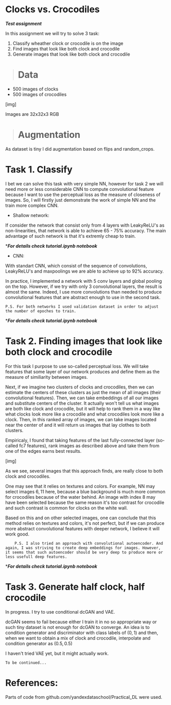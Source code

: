 # Clocks vs. Crocodiles
***Test assignment***

In this assignment we will try to solve 3 task:
1. Classify wheather clock or crocodile is on the image
2. Find images that look like both clock and crocodile
3. Generate images that look like both clock and crocodile
># Data

 - 500 images of clocks
 - 500 images of crocodiles
 
[img]

Images are 32x32x3 RGB
># Augmentation

As dataset is tiny I did augmentation based on flips and random_crops.

# Task 1. Classify

I bet we can solve this task with very simple NN, however for task 2 we will need more or less considerable CNN to compute convolutional feature because I want to use the perceptual loss as the measure of closeness of images. So, I will firstly just demonstrate the work of simple NN and the train more complex CNN.

 - Shallow network:

If consider the network that consist only from 4 layers with LeakyReLU's as non-linearities, that network is able to achieve 65 - 75% accuracy. The main advantage of such network is that it's extremly cheap to train.

****For details check tutorial.ipynb notebook***

 - CNN:

With standart CNN, which consist of the sequence of convolutions, LeakyReLU's and maxpoolings we are able to achieve up to 92% accuracy.

In practice, I implemented a network with 5 conv layers and global pooling on the top. However, if we try with only 3 convolutional layers, the result is almost the same. Indeed, I use more convolutions than needed to produce convolutional features that are abstract enough to use in the second task.

    P.S. For both networks I used validation dataset in order to adjust the number of epoches to train.

****For details check tutorial.ipynb notebook***

# Task 2. Finding images that look like both clock and crocodile

For this task I purpose to use so-called perceptual loss. We will take features that some layer of our network produces and define them as the measure of similiarity between images.

Next, if we imagine two clusters of clocks and crocodiles, then we can estimate the centers of these clusters as just the mean of all images (their convolutional features). Then, we can take embeddings of all our images and substitute centers of the cluster. It actually won't tell us what images are both like clock and crocodile, but it will help to rank them in a way like what clocks look more like a crocodile and what crocodiles look more like a clock. Then, in this ranked array of images, we can take images located near the center of and it will return us images that lay clothes to both clusters.

Empiricaly, I found that taking features of the last fully-connected layer (so-called fc7 features), rank images as described above and take them from one of the edges earns best results.

[img]

As we see, several images that this approach finds, are really close to both clock and crocodiles.

One may see that it relies on textures and colors. For example, NN may select images $6,11$ here, because a blue background is much more common for crocodiles because of the water behind. An image with index $8$ may have been selected because the same reason it's too contrast for crocodile and such contrast is common for clocks on the white wall. 

Based on this and on other selected images, one can conclude that this method relies on textures and colors, it's not perfect, but if we can produce more abstract convolutional features with deeper network, I believe it will work good.

        P.S. I also tried an approach with convolutional autoencoder. And again, I was striving to create deep embeddings for images. However, it seems that such autoencoder should be very deep to produce more or less usefull deep features.

****For details check tutorial.ipynb notebook***

# Task 3. Generate half clock, half crocodile
In progress. I try to use conditional dcGAN and VAE. 

dcGAN seems to fail because either I train it in no so appropriate way or such tiny dataset is not enough for dcGAN to converge. An idea is to condition generator and discriminator with class labels of $(0,1)$ and then, when we want to obtain a mix of clock and crocodile, interpolate and condition generator as $(0.5, 0.5)$

I haven't tried VAE yet, but it might actually work. 

    To be continued...
# References:
Parts of code from github.com/yandexdataschool/Practical_DL were used.

